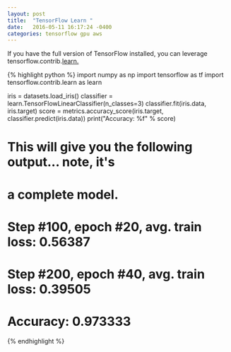 ```yaml
---
layout: post
title:  "TensorFlow Learn "
date:   2016-05-11 16:17:24 -0400
categories: tensorflow gpu aws
---
```


If you have the full version of TensorFlow installed, you can
leverage tensorflow.contrib.[learn.](https://github.com/tensorflow/tensorflow/tree/master/tensorflow/contrib/learn/python/learn)

{% highlight python %}
import numpy as np
import tensorflow as tf
import tensorflow.contrib.learn as learn

iris = datasets.load_iris()
classifier = learn.TensorFlowLinearClassifier(n_classes=3)
classifier.fit(iris.data, iris.target)
score = metrics.accuracy_score(iris.target, classifier.predict(iris.data))
print("Accuracy: %f" % score)

# This will give you the following output... note, it's 
# a complete model.

# Step #100, epoch #20, avg. train loss: 0.56387
# Step #200, epoch #40, avg. train loss: 0.39505
# Accuracy: 0.973333

{% endhighlight %}




